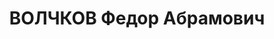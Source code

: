 ---
title: ВОЛЧКОВ Федор Абрамович
description: '1894 р., с. Кропивка Калузької губ. (Росія), росіянин, освіта початкова,
  член ВКП(б) з 1927 р. по 1937 р. Проживав у м. Кам’янці-Подільському, військовослужбовець.

  Заарештований 16.10.37. Звинувачення: зрада Батьківщини. Військколегією Верховного
  Суду СРСР 27.12.37 засуджений до розстрілу. Вирок виконаний у м. Києві 28.12.37.

  Реабілітований військколегією Верховного Суду СРСР 27.05.58.'
---
